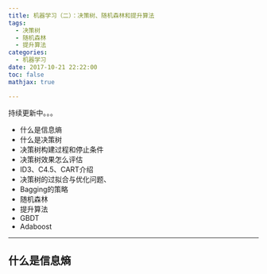 ```yaml
---
title: 机器学习（二）：决策树、随机森林和提升算法
tags:
  - 决策树
  - 随机森林
  - 提升算法
categories:
  - 机器学习
date: 2017-10-21 22:22:00
toc: false
mathjax: true

---
```


持续更新中。。。

<!-- more -->

- 什么是信息熵
- 什么是决策树
- 决策树构建过程和停止条件
- 决策树效果怎么评估
- ID3、C4.5、CART介绍
- 决策树的过拟合与优化问题、
- Bagging的策略
- 随机森林
- 提升算法
- GBDT
- Adaboost


---

### <h2 id="什么是信息熵">什么是信息熵</h2>


